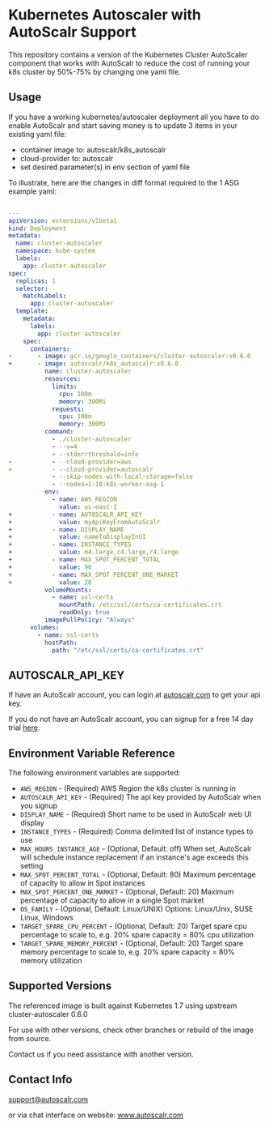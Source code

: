# Kubernetes Autoscaler with AutoScalr Support


This repository contains a version of the Kubernetes Cluster AutoScaler component that works with AutoScalr to reduce the cost of running your k8s cluster by 50%-75% by changing one yaml file.

## Usage

If you have a working kubernetes/autoscaler deployment all you have to do enable AutoScalr and start saving money 
is to update 3 items in your existing yaml file:

- container image to: autoscalr/k8s_autoscalr
- cloud-provider to: autoscalr
- set desired parameter(s) in env section of yaml file

To illustrate, here are the changes in diff format required to the 1 ASG example yaml:


```yaml

---
apiVersion: extensions/v1beta1
kind: Deployment
metadata:
  name: cluster-autoscaler
  namespace: kube-system
  labels:
    app: cluster-autoscaler
spec:
  replicas: 1
  selector:
    matchLabels:
      app: cluster-autoscaler
  template:
    metadata:
      labels:
        app: cluster-autoscaler
    spec:
      containers:
-       - image: gcr.io/google_containers/cluster-autoscaler:v0.6.0        
+       - image: autoscalr/k8s_autoscalr:v0.6.0
          name: cluster-autoscaler
          resources:
            limits:
              cpu: 100m
              memory: 300Mi
            requests:
              cpu: 100m
              memory: 300Mi
          command:
            - ./cluster-autoscaler
            - --v=4
            - --stderrthreshold=info
-           - --cloud-provider=aws
+           - --cloud-provider=autoscalr
            - --skip-nodes-with-local-storage=false
            - --nodes=1:10:k8s-worker-asg-1
          env:
            - name: AWS_REGION
              value: us-east-1
+           - name: AUTOSCALR_API_KEY
+             value: myApiKeyFromAutoScalr
+           - name: DISPLAY_NAME
+             value: nameToDisplayInUI
+           - name: INSTANCE_TYPES
+             value: m4.large,c4.large,r4.large
+           - name: MAX_SPOT_PERCENT_TOTAL
+             value: 90
+           - name: MAX_SPOT_PERCENT_ONE_MARKET
+             value: 20
          volumeMounts:
            - name: ssl-certs
              mountPath: /etc/ssl/certs/ca-certificates.crt
              readOnly: true
          imagePullPolicy: "Always"
      volumes:
        - name: ssl-certs
          hostPath:
            path: "/etc/ssl/certs/ca-certificates.crt"
```

## AUTOSCALR_API_KEY

If have an AutoScalr account, you can login at [autoscalr.com](https://app.autoscalr.com) to get your api key.

If you do not have an AutoScalr account, you can signup for a free 14 day trial [here](https://aws.amazon.com/marketplace/pp/B074N1N5QM).

## Environment Variable Reference

The following environment variables are supported:

* `AWS_REGION` - (Required) AWS Region the k8s cluster is running in
* `AUTOSCALR_API_KEY` - (Required) The api key provided by AutoScalr when you signup
* `DISPLAY_NAME` - (Required) Short name to be used in AutoScalr web UI display
* `INSTANCE_TYPES` - (Required) Comma delimited list of instance types to use
* `MAX_HOURS_INSTANCE_AGE` - (Optional, Default: off) When set, AutoScalr will schedule instance replacement if an instance's age exceeds this setting
* `MAX_SPOT_PERCENT_TOTAL` - (Optional, Default: 80) Maximum percentage of capacity to allow in Spot instances
* `MAX_SPOT_PERCENT_ONE_MARKET` - (Optional, Default: 20) Maximum percentage of capacity to allow in a single Spot market
* `OS_FAMILY` - (Optional, Default: Linux/UNIX) Options: Linux/Unix, SUSE Linux, Windows
* `TARGET_SPARE_CPU_PERCENT` - (Optional, Default: 20) Target spare cpu percentage to scale to, e.g. 20% spare capacity = 80% cpu utilization
* `TARGET_SPARE_MEMORY_PERCENT` - (Optional, Default: 20) Target spare memory percentage to scale to, e.g. 20% spare capacity = 80% memory utilization

## Supported Versions

The referenced image is built against Kubernetes 1.7 using upstream cluster-autoscaler 0.6.0

For use with other versions, check other branches or rebuild of the image from source.

Contact us if you need assistance with another version.

## Contact Info

support@autoscalr.com

or via chat interface on website: www.autoscalr.com




